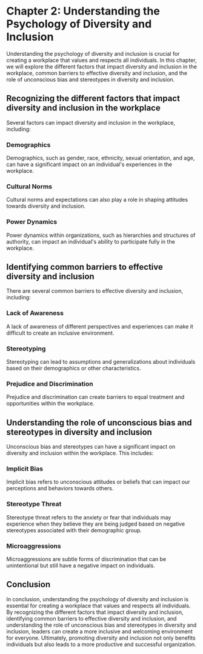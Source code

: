 Chapter 2: Understanding the Psychology of Diversity and Inclusion
==================================================================

Understanding the psychology of diversity and inclusion is crucial for creating a workplace that values and respects all individuals. In this chapter, we will explore the different factors that impact diversity and inclusion in the workplace, common barriers to effective diversity and inclusion, and the role of unconscious bias and stereotypes in diversity and inclusion.

Recognizing the different factors that impact diversity and inclusion in the workplace
--------------------------------------------------------------------------------------

Several factors can impact diversity and inclusion in the workplace, including:

### Demographics

Demographics, such as gender, race, ethnicity, sexual orientation, and age, can have a significant impact on an individual's experiences in the workplace.

### Cultural Norms

Cultural norms and expectations can also play a role in shaping attitudes towards diversity and inclusion.

### Power Dynamics

Power dynamics within organizations, such as hierarchies and structures of authority, can impact an individual's ability to participate fully in the workplace.

Identifying common barriers to effective diversity and inclusion
----------------------------------------------------------------

There are several common barriers to effective diversity and inclusion, including:

### Lack of Awareness

A lack of awareness of different perspectives and experiences can make it difficult to create an inclusive environment.

### Stereotyping

Stereotyping can lead to assumptions and generalizations about individuals based on their demographics or other characteristics.

### Prejudice and Discrimination

Prejudice and discrimination can create barriers to equal treatment and opportunities within the workplace.

Understanding the role of unconscious bias and stereotypes in diversity and inclusion
-------------------------------------------------------------------------------------

Unconscious bias and stereotypes can have a significant impact on diversity and inclusion within the workplace. This includes:

### Implicit Bias

Implicit bias refers to unconscious attitudes or beliefs that can impact our perceptions and behaviors towards others.

### Stereotype Threat

Stereotype threat refers to the anxiety or fear that individuals may experience when they believe they are being judged based on negative stereotypes associated with their demographic group.

### Microaggressions

Microaggressions are subtle forms of discrimination that can be unintentional but still have a negative impact on individuals.

Conclusion
----------

In conclusion, understanding the psychology of diversity and inclusion is essential for creating a workplace that values and respects all individuals. By recognizing the different factors that impact diversity and inclusion, identifying common barriers to effective diversity and inclusion, and understanding the role of unconscious bias and stereotypes in diversity and inclusion, leaders can create a more inclusive and welcoming environment for everyone. Ultimately, promoting diversity and inclusion not only benefits individuals but also leads to a more productive and successful organization.
